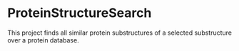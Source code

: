 # ProteinStructureSearch
This project finds all similar protein substructures of a selected substructure over a protein database.
